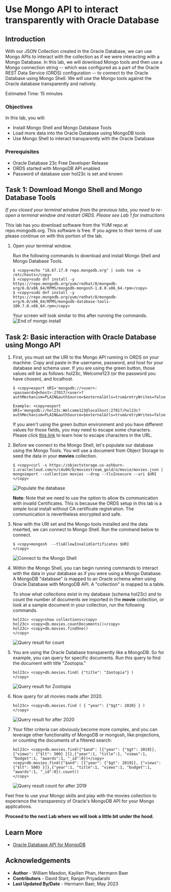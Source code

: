 # Use Mongo API to interact transparently with Oracle Database

## Introduction

With our JSON Collection created in the Oracle Database, we can use Mongo APIs to interact with the collection as if we were interacting with a Mongo Database. In this lab, we will download Mongo tools and then use a Mongo connection string -- which was configured as a part of the Oracle REST Data Service (ORDS) configuration -- to connect to the Oracle Database using Mongo Shell. We will use the Mongo tools against the Oracle database transparently and natively.

Estimated Time: 15 minutes
 

### Objectives

In this lab, you will:

- Install Mongo Shell and Mongo Database Tools
- Load more data into the Oracle Database using MongoDB tools
- Use Mongo Shell to interact transparently with the Oracle Database

### Prerequisites

- Oracle Database 23c Free Developer Release
- ORDS started with MongoDB API enabled
- Password of database user hol23c is set and known


## Task 1: Download Mongo Shell and Mongo Database Tools

_If you closed your terminal window from the previous labs, you need to re-open a terminal window and restart ORDS. Please see Lab 1 for instructions_

This lab has you download software from the YUM repo at repo.mongodb.org. This software is free. If you agree to their terms of use please continue on with this portion of the lab.

1. Open your terminal window.


    Run the following commands to download and install Mongo Shell and Mongo Database Tools.

    ```
    $ <copy>echo "18.67.17.0 repo.mongodb.org" | sudo tee -a /etc/hosts</copy>
    $ <copy>sudo dnf install -y https://repo.mongodb.org/yum/redhat/8/mongodb-org/6.0/x86_64/RPMS/mongodb-mongosh-1.8.0.x86_64.rpm</copy>
    $ <copy>sudo dnf install -y https://repo.mongodb.org/yum/redhat/8/mongodb-org/6.0/x86_64/RPMS/mongodb-database-tools-100.7.0.x86_64.rpm</copy>
    ```
    Your screen will look similar to this after running the commands.
 	![End of mongo install](./images/mongo-install.png)

## Task 2: Basic interaction with Oracle Database using Mongo API

1. First, you must set the URI to the Mongo API running in ORDS on your machine. Copy and paste in the username, password, and host for your database and schema user. If you are using the green button, those values will be as follows: hol23c, Welcome123 (or the password you have chosen), and localhost.

    ```
    $ <copy>export URI='mongodb://<user>:<password>@<host>:27017/<user>?authMechanism=PLAIN&authSource=$external&tls=true&retryWrites=false&loadBalanced=true'</copy>
    ```

    ```
    Example: <copy>export URI='mongodb://hol23c:Welcome123@localhost:27017/hol23c?authMechanism=PLAIN&authSource=$external&tls=true&retryWrites=false&loadBalanced=true'</copy>
    ```

    If you aren't using the green button environment and you have different values for those fields, you may need to escape some characters. Please click [this link](https://docs.oracle.com/en/cloud/paas/autonomous-database/adbsa/mongo-using-oracle-database-api-mongodb.html#ADBSA-GUID-44088366-81BF-4090-A5CF-09E56BB2ACAB) to learn how to escape characters in the URL. 

2. Before we connect to the Mongo Shell, let's populate our database using the Mongo Tools. You will use a document from Object Storage to seed the data in your **movies** collection.

    ```
    $ <copy>curl -s https://objectstorage.us-ashburn-1.oraclecloud.com/n/c4u04/b/moviestream_gold/o/movie/movies.json | mongoimport --collection movies --drop --tlsInsecure --uri $URI
    </copy>
    ```
    ![Populate the database](images/populate-mongo-db.png " ")

    **Note**: Note that we need to use the option to allow tls communication with invalid Certificates. This is because the ORDS setup in this lab is a simple local install without CA certificate registration. The communication is nevertheless encrypted and safe.

3. Now with the URI set and the Mongo tools installed and the data inserted, we can connect to Mongo Shell. Run the command below to connect.

    ```
    $ <copy>mongosh  --tlsAllowInvalidCertificates $URI
    </copy>
    ```
    ![Connect to the Mongo Shell](images/mongo-shell.png " ")

4. Within the Mongo Shell, you can begin running commands to interact with the data in your database as if you were using a Mongo Database.
A MongoDB "database" is mapped to an Oracle schema when using Oracle Database with MongoDB API. A "collection" is mapped to a table.

    To show what collections exist in my database (schema hol23c) and to count the number of documents we imported in the **movie** collection, or look at a sample document in your collection, run the following commands.

    ```
    hol23c> <copy>show collections</copy>
    hol23c> <copy>db.movies.countDocuments()</copy>
    hol23c> <copy>db.movies.findOne()
    </copy>
    ```

    ![Query result for count](images/mongo-count.png " ")

5. You are using the Oracle Database transparently like a MongoDB. So for example, you can query for specific documents. Run this query to find the document with title "Zootopia."

    ```
    hol23c> <copy>db.movies.find( {"title": "Zootopia"} )
    </copy>
    ```
    ![Query result for Zootopia](images/mongo-zootopia.png " ")

5. Now query for all movies made after 2020.

    ```
    hol23c> <copy>db.movies.find ( { "year": {"$gt": 2020} } )
    </copy>
    ```
    ![Query result for after 2020](images/mongo-2020.png " ")

6. Your filter criteria can obviously become more complex, and you can leverage other functionality of MongoDB or mongosh, like projections, or counting the documents of a filtered search:

    ```
    hol23c> <copy>db.movies.find({"$and": [{"year": {"$gt": 2019}}, {"views": {"$lt": 500} }]},{"year":1, "title":1, "views":1, "budget":1, "awards":1, "_id":0})</copy>
    <copy>db.movies.find({"$and": [{"year": {"$gt": 2019}}, {"views": {"$lt": 500} }]},{"year":1, "title":1, "views":1, "budget":1, "awards":1, "_id":0}).count()
    </copy>
    ```
    ![Query result count for after 2019](images/mongo-2019-cnt.png " ")

Feel free to use your Mongo skills and play with the movies collection to experience the transparency of Oracle's MongoDB API for your Mongo applications. 

**Proceed to the next Lab where we will look a little bit under the hood.**
## Learn More

* [Oracle Database API for MongoDB](https://blogs.oracle.com/database/post/mongodb-api)

## Acknowledgements

* **Author** - William Masdon, Kaylien Phan, Hermann Baer
* **Contributors** -  David Start, Ranjan Priyadarshi
* **Last Updated By/Date** - Hermann Baer, May 2023